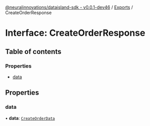 [@neuralinnovations/dataisland-sdk - v0.0.1-dev46](../../README.md) / [Exports](../modules.md) / CreateOrderResponse

# Interface: CreateOrderResponse

## Table of contents

### Properties

- [data](CreateOrderResponse.md#data)

## Properties

### data

• **data**: [`CreateOrderData`](CreateOrderData.md)
